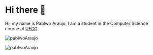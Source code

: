 # Hi there 👋

Hi, my name is Pablwo Araújo, I am a student in the Computer Science course at [UFCG](https://portal.ufcg.edu.br/)  


<p align="left"> <img src="https://github-readme-stats.vercel.app/api?username=pablwoAraujo&show_icons=true" alt="pablwoAraujo" /> </p>
<p align="left"> <img src="https://github-readme-stats.vercel.app/api/top-langs/?username=pablwoAraujo" alt="pablwoAraujo" /> </p>
